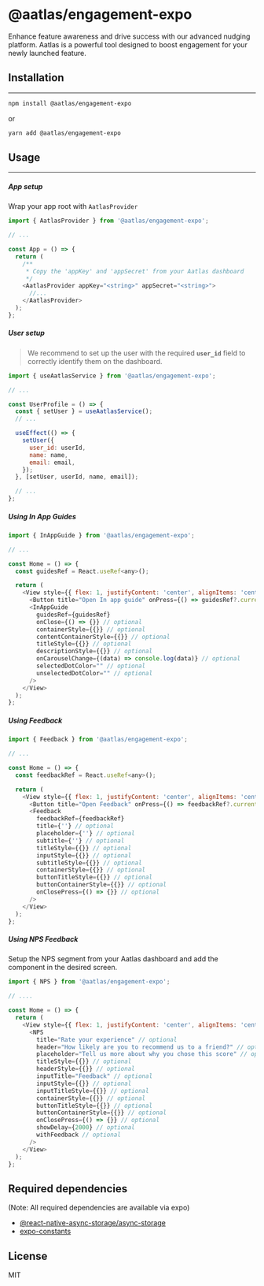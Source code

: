 # @aatlas/engagement-expo

Enhance feature awareness and drive success with our advanced nudging platform. Aatlas is a powerful tool designed to boost engagement for your newly launched feature.

## Installation

---

```sh
npm install @aatlas/engagement-expo
```

or

```sh
yarn add @aatlas/engagement-expo
```

## Usage

---

##### App setup

Wrap your app root with `AatlasProvider`

```js
import { AatlasProvider } from '@aatlas/engagement-expo';

// ...

const App = () => {
  return (
    /**
     * Copy the 'appKey' and 'appSecret' from your Aatlas dashboard
     */
    <AatlasProvider appKey="<string>" appSecret="<string>">
      //...
    </AatlasProvider>
  );
};
```

##### User setup

> We recommend to set up the user with the required <b>`user_id`</b> field to correctly identify them on the dashboard.

```js
import { useAatlasService } from '@aatlas/engagement-expo';

// ...

const UserProfile = () => {
  const { setUser } = useAatlasService();
  // ...

  useEffect(() => {
    setUser({
      user_id: userId,
      name: name,
      email: email,
    });
  }, [setUser, userId, name, email]);

  // ...
};
```

##### Using In App Guides

```js
import { InAppGuide } from '@aatlas/engagement-expo';

// ...

const Home = () => {
  const guidesRef = React.useRef<any>();

  return (
    <View style={{ flex: 1, justifyContent: 'center', alignItems: 'center' }}>
      <Button title="Open In app guide" onPress={() => guidesRef?.current?.open?.()} />
      <InAppGuide
        guidesRef={guidesRef}
        onClose={() => {}} // optional
        containerStyle={{}} // optional
        contentContainerStyle={{}} // optional
        titleStyle={{}} // optional
        descriptionStyle={{}} // optional
        onCarouselChange={(data) => console.log(data)} // optional
        selectedDotColor="" // optional
        unselectedDotColor="" // optional
      />
    </View>
  );
};
```

##### Using Feedback

```js
import { Feedback } from '@aatlas/engagement-expo';

// ...

const Home = () => {
  const feedbackRef = React.useRef<any>();

  return (
    <View style={{ flex: 1, justifyContent: 'center', alignItems: 'center' }}>
      <Button title="Open Feedback" onPress={() => feedbackRef?.current?.open?.()} />
      <Feedback
        feedbackRef={feedbackRef}
        title={''} // optional
        placeholder={''} // optional
        subtitle={''} // optional
        titleStyle={{}} // optional
        inputStyle={{}} // optional
        subtitleStyle={{}} // optional
        containerStyle={{}} // optional
        buttonTitleStyle={{}} // optional
        buttonContainerStyle={{}} // optional
        onClosePress={() => {}} // optional
      />
    </View>
  );
};
```

##### Using NPS Feedback

Setup the NPS segment from your Aatlas dashboard and add the component in the desired screen.

```js
import { NPS } from '@aatlas/engagement-expo';

// ....

const Home = () => {
  return (
    <View style={{ flex: 1, justifyContent: 'center', alignItems: 'center' }}>
      <NPS
        title="Rate your experience" // optional
        header="How likely are you to recommend us to a friend?" // optional
        placeholder="Tell us more about why you chose this score" // optional
        titleStyle={{}} // optional
        headerStyle={{}} // optional
        inputTitle="Feedback" // optional
        inputStyle={{}} // optional
        inputTitleStyle={{}} // optional
        containerStyle={{}} // optional
        buttonTitleStyle={{}} // optional
        buttonContainerStyle={{}} // optional
        onClosePress={() => {}} // optional
        showDelay={2000} // optional
        withFeedback // optional
      />
    </View>
  );
};
```

## Required dependencies

(Note: All required dependencies are available via expo)

- [@react-native-async-storage/async-storage](https://docs.expo.dev/versions/latest/sdk/async-storage/)
- [expo-constants](https://docs.expo.dev/versions/latest/sdk/constants/)

## License

MIT
